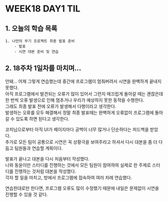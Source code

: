 # WEEK18 DAY1 TIL

## 1. 오늘의 학습 목록
```
1. 나만의 무기 프로젝트 최종 발표 준비
    - 발표
    - 시연 대본 준비 및 연습
```

## 2. 18주차 1일차를 마치며...
안돼... 어제 그렇게 연습했는데 중간에 프로그램이 멈춰버려서 시연을 완벽하게 끝내지 못했다.  
아직 프로그램에서 발견되는 오류가 많이 있어서 그런지 매끄럽게 돌아갈 때는 괜찮은데 한 번씩 오류 발생으로 인해 멈추거나 우리가 예상하지 못한 동작을 수행한다.  
그래도 최종 발표 전에 오류가 발생해서 다행이라고 생각한다.  
발생하는 오류를 모두 해결해서 정말 최종 발표때는 완벽하게 오류없이 프로그램에 돌아갈 수 있도록 하면 된다고 생각한다.

코치님으로부터 아직 UI가 페이지마다 공백이 너무 많거나 단순하다는 피드백을 받았다.  
추가로 모든 팀이 공통으로 시연은 꼭 상황극을 보여주라고 하셔서 다시 대본을 좀 더 다듬고 팀원들과 연습할 계획이다.

발표가 끝나고 대본을 다시 처음부터 작성했다.  
나와 동윤이만 스터디를 진행하는 것에서 모든 팀원이 참여하여 실제로 한 주제로 스터디를 진행하는 것처럼 대본을 작성했다.  
각자 할 일을 마치고, 방에서 프로그램에 접속하여 여러 차례 연습했다.

연습한대로만 한다면, 프로그램 오류도 많이 수정했기 때문에 내일은 문제없이 시연을 진행할 수 있을 것 같다.